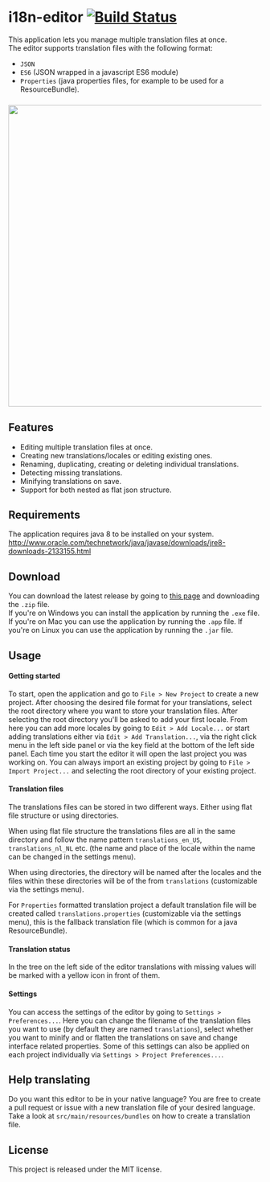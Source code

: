 # i18n-editor [![Build Status](https://travis-ci.org/jcbvm/i18n-editor.svg?branch=master)](https://travis-ci.org/jcbvm/i18n-editor)

This application lets you manage multiple translation files at once.<br>
The editor supports translation files with the following format:
- `JSON`
- `ES6` (JSON wrapped in a javascript ES6 module)
- `Properties` (java properties files, for example to be used for a ResourceBundle).

###

<img src="https://raw.github.com/jcbvm/i18n-editor/master/screenshot-2.jpg?1" width="600">

## Features

- Editing multiple translation files at once.
- Creating new translations/locales or editing existing ones.
- Renaming, duplicating, creating or deleting individual translations.
- Detecting missing translations.
- Minifying translations on save.
- Support for both nested as flat json structure.

## Requirements

The application requires java 8 to be installed on your system.<br>
http://www.oracle.com/technetwork/java/javase/downloads/jre8-downloads-2133155.html

## Download

You can download the latest release by going to [this page](https://github.com/jcbvm/i18n-editor/releases/latest) and downloading the `.zip` file.<br> If you're on Windows you can install the application by running the `.exe` file. If you're on Mac you can use the application by running the `.app` file. If you're on Linux you can use the application by running the `.jar` file.

## Usage

#### Getting started
To start, open the application and go to `File > New Project` to create a new project. After choosing the desired file format for your translations, select the root directory where you want to store your translation files. After selecting the root directory you'll be asked to add your first locale. From here you can add more locales by going to `Edit > Add Locale...` or start adding translations either via `Edit > Add Translation...`, via the right click menu in the left side panel or via the key field at the bottom of the left side panel. Each time you start the editor it will open the last project you was working on. You can always import an existing project by going to `File > Import Project...` and selecting the root directory of your existing project.

#### Translation files
The translations files can be stored in two different ways. Either using flat file structure or using directories.

When using flat file structure the translations files are all in the same directory and follow the name pattern `translations_en_US`, `translations_nl_NL` etc. (the name and place of the locale within the name can be changed in the settings menu).

When using directories, the directory will be named after the locales and the files within these directories will be of the from `translations` (customizable via the settings menu).

For `Properties` formatted translation project a default translation file will be created called `translations.properties` (customizable via the settings menu), this is the fallback translation file (which is common for a java ResourceBundle).

#### Translation status
In the tree on the left side of the editor translations with missing values will be marked with a yellow icon in front of them.

#### Settings
You can access the settings of the editor by going to `Settings > Preferences...`. Here you can change the filename of the translation files you want to use (by default they are named `translations`), select whether you want to minify and or flatten the translations on save and change interface related properties. Some of this settings can also be applied on each project individually via `Settings > Project Preferences...`.

## Help translating

Do you want this editor to be in your native language? You are free to create a pull request or issue with a new translation file of your desired language. Take a look at `src/main/resources/bundles` on how to create a translation file.

## License

This project is released under the MIT license.
